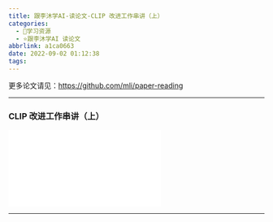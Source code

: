```yaml
---
title: 跟李沐学AI-读论文-CLIP 改进工作串讲（上）
categories:
  - 🌙学习资源
  - ⭐跟李沐学AI 读论文
abbrlink: a1ca0663
date: 2022-09-02 01:12:38
tags:
---
```


更多论文请见：<https://github.com/mli/paper-reading>

***

### CLIP 改进工作串讲（上）

<iframe src="//player.bilibili.com/player.html?aid=857636079&bvid=BV1FV4y1p7Lm&cid=821473237&page=1" scrolling="no" border="0" frameborder="no" framespacing="0" allowfullscreen="true"> </iframe>

<!--more-->

***
